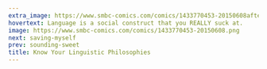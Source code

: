 ```yaml
---
extra_image: https://www.smbc-comics.com/comics/1433770453-20150608after.png
hovertext: Language is a social construct that you REALLY suck at.
image: https://www.smbc-comics.com/comics/1433770453-20150608.png
next: saving-myself
prev: sounding-sweet
title: Know Your Linguistic Philosophies
---
```

